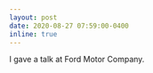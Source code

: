 ```yaml
---
layout: post
date: 2020-08-27 07:59:00-0400
inline: true
---
```


I gave a talk at Ford Motor Company.
